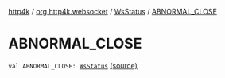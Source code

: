 [http4k](../../index.md) / [org.http4k.websocket](../index.md) / [WsStatus](index.md) / [ABNORMAL_CLOSE](./-a-b-n-o-r-m-a-l_-c-l-o-s-e.md)

# ABNORMAL_CLOSE

`val ABNORMAL_CLOSE: `[`WsStatus`](index.md) [(source)](https://github.com/http4k/http4k/blob/master/http4k-core/src/main/kotlin/org/http4k/websocket/WsStatus.kt#L10)